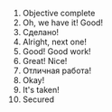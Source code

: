 1. Objective complete
2. Oh, we have it! Good!
3. Сделано!
4. Alright, next one!
5. Good! Good work!
6. Great! Nice!
7. Отличная работа!
8. Okay!
9. It's taken!
10. Secured